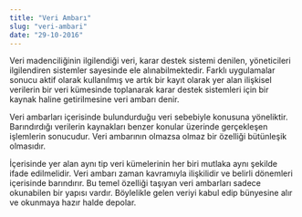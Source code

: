 ```yaml
---
title: "Veri Ambarı"
slug: "veri-ambari"
date: "29-10-2016"
---
```



Veri madenciliğinin ilgilendiği veri, karar destek sistemi denilen, yöneticileri ilgilendiren sistemler sayesinde ele alınabilmektedir. Farklı uygulamalar sonucu aktif olarak kullanılmış ve artık bir kayıt olarak yer alan ilişkisel verilerin bir veri kümesinde toplanarak karar destek sistemleri için bir kaynak haline getirilmesine veri ambarı denir.

Veri ambarları içerisinde bulundurduğu veri sebebiyle konusuna yöneliktir. Barındırdığı verilerin kaynakları benzer konular üzerinde gerçekleşen işlemlerin sonucudur. Veri ambarının olmazsa olmaz bir özelliği bütünleşik olmasıdır.
    
İçerisinde yer alan aynı tip veri kümelerinin her biri mutlaka aynı şekilde ifade edilmelidir. Veri ambarı zaman kavramıyla ilişkilidir ve belirli dönemleri içerisinde barındırır. Bu temel özelliği taşıyan veri ambarları sadece okunabilen bir yapısı vardır. Böylelikle gelen veriyi kabul edip bünyesine alır ve okunmaya hazır halde depolar.

